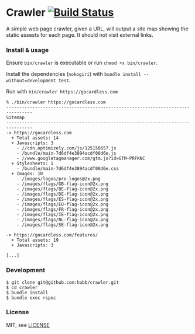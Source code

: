 # Crawler [![Build Status](https://travis-ci.org/hubb/crawler.svg?branch=master)](https://travis-ci.org/hubb/crawler)

A simple web page crawler, given a URL, will output a site map showing the static assests for each page.
It should not visit external links.

### Install & usage

Ensure `bin/crawler` is executable or run `chmod +x bin/crawler`.

Install the dependencies (`nokogiri`) with `bundle install --without=development test`.

Run with `bin/crawler https://gocardless.com`

```
% ./bin/crawler https://gocardless.com
--------------------------------------------------------------------------------
Sitemap
--------------------------------------------------------------------------------
-> https://gocardless.com
  + Total assets: 14
  + Javascripts: 3
    - //cdn.optimizely.com/js/125150657.js
    - /bundle/main-7d6df4e3894acdf00d6e.js
    - //www.googletagmanager.com/gtm.js?id=GTM-PRFKNC
  + Stylesheets: 1
    - /bundle/main-7d6df4e3894acdf00d6e.css
  + Images: 10
    - /images/logos/pro-logos@2x.png
    - /images/flags/GB-flag-icon@2x.png
    - /images/flags/BE-flag-icon@2x.png
    - /images/flags/DE-flag-icon@2x.png
    - /images/flags/ES-flag-icon@2x.png
    - /images/flags/EU-flag-icon@2x.png
    - /images/flags/FR-flag-icon@2x.png
    - /images/flags/IE-flag-icon@2x.png
    - /images/flags/NL-flag-icon@2x.png
    - /images/flags/SE-flag-icon@2x.png

-> https://gocardless.com/features/
  + Total assets: 19
  + Javascripts: 3

[...]
```

### Development

```
$ git clone git@github.com:hubb/crawler.git
$ cd crawler
$ bundle install
$ bundle exec rspec
```

### License

MIT, see [LICENSE](https://github.com/hubb/crawler/blob/master/LICENSE)
